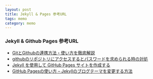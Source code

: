 ```yaml
---
layout: post
title: Jekyll & Pages 参考URL
tags: memo
category: memo
---
```

### Jekyll & Github Pages 参考URL
* <a href="https://tech-diary.net/how-to-use-git-and-github/">GitとGithubの連携方法・使い方を徹底解説</a>
* <a href="https://qiita.com/nysalor/items/f779898eb88c1ce7be12">githubのリポジトリにアクセスするとパスワードを求められる時の対処</a>
* <a href="https://docs.github.com/ja/pages/setting-up-a-github-pages-site-with-jekyll/creating-a-github-pages-site-with-jekyll">Jekyll を使用して GitHub Pages サイトを作成する</a>
* <a href="https://howpon.com/10476">GitHub Pagesの使い方 – Jekyllのブログテーマを変更する方法</a>